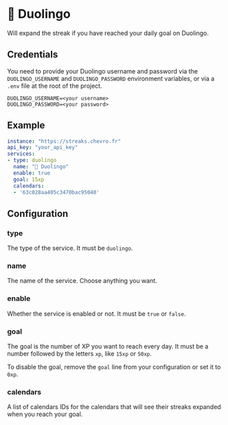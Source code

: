 # 🦜 Duolingo

Will expand the streak if you have reached your daily goal on Duolingo.

## Credentials

You need to provide your Duolingo username and password via the `DUOLINGO_USERNAME` and `DUOLINGO_PASSWORD` environment variables, or via a `.env` file at the root of the project.

```env
DUOLINGO_USERNAME=<your username>
DUOLINGO_PASSWORD=<your password>
```

## Example
```yml
instance: "https://streaks.chevro.fr"
api_key: "your_api_key"
services:
- type: duolingo
  name: "🦜 Duolingo"
  enable: true
  goal: 15xp
  calendars:
  - '63c028aa405c3470bac95040'
```

## Configuration

### **type**

The type of the service. It must be `duolingo`.

### **name**

The name of the service. Choose anything you want.

### **enable**

Whether the service is enabled or not. It must be `true` or `false`.

### **goal**

The goal is the number of XP you want to reach every day. It must be a number followed by the letters `xp`, like `15xp` or `50xp`.

To disable the goal, remove the `goal` line from your configuration or set it to `0xp`.

### **calendars**

A list of calendars IDs for the calendars that will see their streaks expanded when you reach your goal.